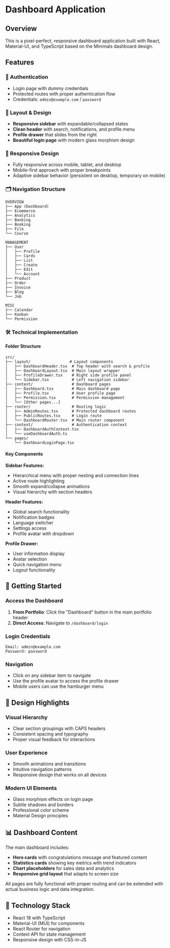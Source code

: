 # Dashboard Application

## Overview
This is a pixel-perfect, responsive dashboard application built with React, Material-UI, and TypeScript based on the Minimals dashboard design.

## Features

### 🔑 Authentication
- Login page with dummy credentials
- Protected routes with proper authentication flow
- Credentials: `admin@example.com` / `password`

### 🎨 Layout & Design
- **Responsive sidebar** with expandable/collapsed states
- **Clean header** with search, notifications, and profile menu
- **Profile drawer** that slides from the right
- **Beautiful login page** with modern glass morphism design

### 📱 Responsive Design
- Fully responsive across mobile, tablet, and desktop
- Mobile-first approach with proper breakpoints
- Adaptive sidebar behavior (persistent on desktop, temporary on mobile)

### 🗂️ Navigation Structure
```
OVERVIEW
├── App (Dashboard)
├── Ecommerce
├── Analytics
├── Banking
├── Booking
├── File
└── Course

MANAGEMENT
├── User
│   ├── Profile
│   ├── Cards
│   ├── List
│   ├── Create
│   ├── Edit
│   └── Account
├── Product
├── Order
├── Invoice
├── Blog
└── Job

MISC
├── Calendar
├── Kanban
└── Permission
```

### 🛠️ Technical Implementation

#### Folder Structure
```
src/
├── layout/                 # Layout components
│   ├── DashboardHeader.tsx  # Top header with search & profile
│   ├── DashboardLayout.tsx  # Main layout wrapper
│   ├── ProfileDrawer.tsx    # Right side profile panel
│   └── Sidebar.tsx          # Left navigation sidebar
├── content/                 # Dashboard pages
│   ├── Dashboard.tsx        # Main dashboard page
│   ├── Profile.tsx          # User profile page
│   ├── Permission.tsx       # Permission management
│   └── [Other pages...]
├── router/                  # Routing logic
│   ├── AdminRoutes.tsx      # Protected dashboard routes
│   ├── PublicRoutes.tsx     # Login route
│   └── DashboardRouter.tsx  # Main router component
├── context/                 # Authentication context
│   ├── DashboardAuthContext.tsx
│   └── useDashboardAuth.ts
└── pages/
    └── DashboardLoginPage.tsx
```

#### Key Components

**Sidebar Features:**
- Hierarchical menu with proper nesting and connection lines
- Active route highlighting
- Smooth expand/collapse animations
- Visual hierarchy with section headers

**Header Features:**
- Global search functionality
- Notification badges
- Language switcher
- Settings access
- Profile avatar with dropdown

**Profile Drawer:**
- User information display
- Avatar selection
- Quick navigation menu
- Logout functionality

## 🚀 Getting Started

### Access the Dashboard
1. **From Portfolio**: Click the "Dashboard" button in the main portfolio header
2. **Direct Access**: Navigate to `/dashboard/login`

### Login Credentials
```
Email: admin@example.com
Password: password
```

### Navigation
- Click on any sidebar item to navigate
- Use the profile avatar to access the profile drawer
- Mobile users can use the hamburger menu

## 🎯 Design Highlights

### Visual Hierarchy
- Clear section groupings with CAPS headers
- Consistent spacing and typography
- Proper visual feedback for interactions

### User Experience
- Smooth animations and transitions
- Intuitive navigation patterns
- Responsive design that works on all devices

### Modern UI Elements
- Glass morphism effects on login page
- Subtle shadows and borders
- Professional color scheme
- Material Design principles

## 📊 Dashboard Content

The main dashboard includes:
- **Hero cards** with congratulations message and featured content
- **Statistics cards** showing key metrics with trend indicators
- **Chart placeholders** for sales data and analytics
- **Responsive grid layout** that adapts to screen size

All pages are fully functional with proper routing and can be extended with actual business logic and data integration.

## 🔧 Technology Stack
- React 18 with TypeScript
- Material-UI (MUI) for components
- React Router for navigation
- Context API for state management
- Responsive design with CSS-in-JS
